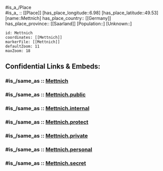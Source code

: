 ﻿---
confidential: public
isDeleted: false
location:
- 49.53
- 6.98
mapmarker: city
mapzoom:
- 7
- 12
SpocWebEntityId: 32446
tags:
- geo/City
type: City
---

#is_a_/Place  
#is_a_ :: [[Place]] 
[has_place_longitude::6.98] 
[has_place_latitude::49.53] 
[name::Mettnich] 
has_place_country:: [[Germany]]  
has_place_province:: [[Saarland]] 
[Population::] 
[Unknown::] 


```leaflet
id: Mettnich
coordinates: [[Mettnich]] 
markerFile: [[Mettnich]] 
defaultZoom: 11 
maxZoom: 18
```


## Confidential Links & Embeds: 

### #is_/same_as :: [Mettnich](/_Standards/Earth/Continent/Europe/Europe~Central/Germany/Germany~West/Saarland/counties~Saarland/St.Wendel/cities~St.Wendel/Nonnweiler/Mettnich.md) 

### #is_/same_as :: [Mettnich.public](/_public/Earth/Continent/Europe/Europe~Central/Germany/Germany~West/Saarland/counties~Saarland/St.Wendel/cities~St.Wendel/Nonnweiler/Mettnich.public.md) 

### #is_/same_as :: [Mettnich.internal](/_internal/Earth/Continent/Europe/Europe~Central/Germany/Germany~West/Saarland/counties~Saarland/St.Wendel/cities~St.Wendel/Nonnweiler/Mettnich.internal.md) 

### #is_/same_as :: [Mettnich.protect](/_protect/Earth/Continent/Europe/Europe~Central/Germany/Germany~West/Saarland/counties~Saarland/St.Wendel/cities~St.Wendel/Nonnweiler/Mettnich.protect.md) 

### #is_/same_as :: [Mettnich.private](/_private/Earth/Continent/Europe/Europe~Central/Germany/Germany~West/Saarland/counties~Saarland/St.Wendel/cities~St.Wendel/Nonnweiler/Mettnich.private.md) 

### #is_/same_as :: [Mettnich.personal](/_personal/Earth/Continent/Europe/Europe~Central/Germany/Germany~West/Saarland/counties~Saarland/St.Wendel/cities~St.Wendel/Nonnweiler/Mettnich.personal.md) 

### #is_/same_as :: [Mettnich.secret](/_secret/Earth/Continent/Europe/Europe~Central/Germany/Germany~West/Saarland/counties~Saarland/St.Wendel/cities~St.Wendel/Nonnweiler/Mettnich.secret.md)


